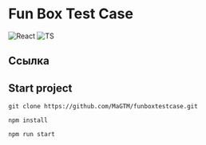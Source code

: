 # Fun Box Test Case
![React](https://img.shields.io/badge/React-black?style=for-the-badge&logo=react) 
![TS](https://img.shields.io/badge/TypeScript-black?style=for-the-badge&logo=typescript)
## Ссылка

## Start project
``git clone https://github.com/MaGTM/funboxtestcase.git``

``npm install``

``npm run start``